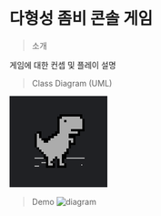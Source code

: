 # 다형성 좀비 콘솔 게임

> 소개
> 
게임에 대한 컨셉 및 플레이 설명 <br>

> Class Diagram (UML)
> 
![diagram](https://github.com/5windy/shop/blob/master/images/Screen%20Shot%202021-02-25%20at%2012.15.46%20AM.png?raw=true) <br>

> Demo
![diagram]()
